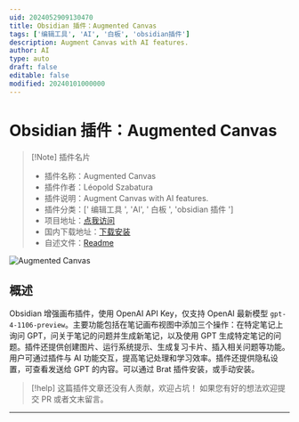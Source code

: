 ```yaml
---
uid: 2024052909130470
title: Obsidian 插件：Augmented Canvas
tags: ['编辑工具', 'AI', '白板', 'obsidian插件']
description: Augment Canvas with AI features.
author: AI
type: auto
draft: false
editable: false
modified: 20240101000000
---
```


# Obsidian 插件：Augmented Canvas

> [!Note] 插件名片
> - 插件名称：Augmented Canvas
> - 插件作者：Léopold Szabatura
> - 插件说明：Augment Canvas with AI features.
> - 插件分类：[' 编辑工具 ', 'AI', ' 白板 ', 'obsidian 插件 ']
> - 项目地址：[点我访问](https://github.com/MetaCorp/obsidian-augmented-canvas)
> - 国内下载地址：[下载安装](https://pkmer.cn/products/plugin/pluginMarket/?augmented-canvas)
> - 自述文件：[Readme](https://ghproxy.net/https://raw.githubusercontent.com/MetaCorp/obsidian-augmented-canvas/main/README.md)

![Augmented Canvas](https://cdn.pkmer.cn/covers/augmented-canvas.gif!pkmer)

## 概述

Obsidian 增强画布插件，使用 OpenAI API Key，仅支持 OpenAI 最新模型 `gpt-4-1106-preview`。主要功能包括在笔记画布视图中添加三个操作：在特定笔记上询问 GPT，问关于笔记的问题并生成新笔记，以及使用 GPT 生成特定笔记的问题。插件还提供创建图片、运行系统提示、生成复习卡片、插入相关问题等功能。用户可通过插件与 AI 功能交互，提高笔记处理和学习效率。插件还提供隐私设置，可查看发送给 GPT 的内容。可以通过 Brat 插件安装，或手动安装。

> [!help]
> 这篇插件文章还没有人贡献，欢迎占坑！
> 如果您有好的想法欢迎提交 PR 或者文末留言。

---



